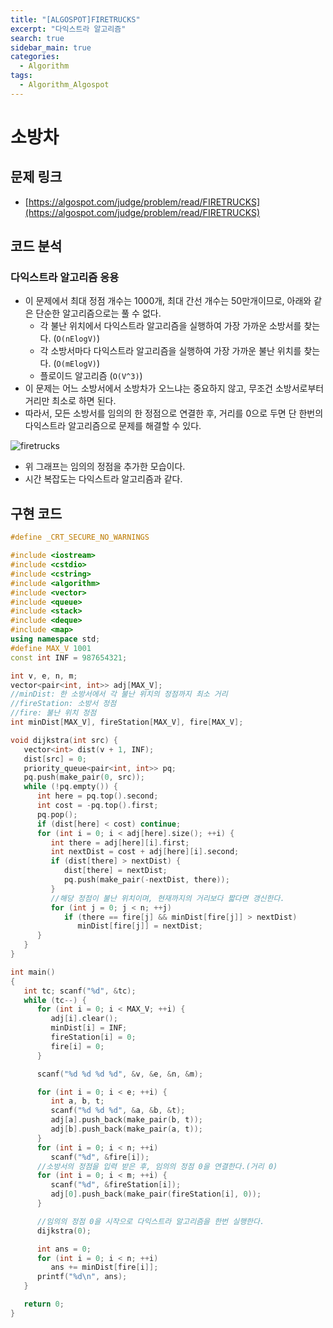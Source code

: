 ```yaml
---
title: "[ALGOSPOT]FIRETRUCKS"
excerpt: "다익스트라 알고리즘"
search: true
sidebar_main: true
categories:
  - Algorithm
tags:
  - Algorithm_Algospot
---
```


# 소방차

## 문제 링크
- [https://algospot.com/judge/problem/read/FIRETRUCKS](https://algospot.com/judge/problem/read/FIRETRUCKS)

## 코드 분석
### 다익스트라 알고리즘 응용
- 이 문제에서 최대 정점 개수는 1000개, 최대 간선 개수는 50만개이므로, 아래와 같은 단순한 알고리즘으로는 풀 수 없다.
  - 각 불난 위치에서 다익스트라 알고리즘을 실행하여 가장 가까운 소방서를 찾는다. (```O(nElogV)```)
  - 각 소방서마다 다익스트라 알고리즘을 실행하여 가장 가까운 불난 위치를 찾는다. (```O(mElogV)```)
  - 플로이드 알고리즘 (```O(V^3)```)
- 이 문제는 어느 소방서에서 소방차가 오느냐는 중요하지 않고, 무조건 소방서로부터 거리만 최소로 하면 된다.
- 따라서, 모든 소방서를 임의의 한 정점으로 연결한 후, 거리를 0으로 두면 단 한번의 다익스트라 알고리즘으로 문제를 해결할 수 있다.

![firetrucks](https://user-images.githubusercontent.com/34755287/46851226-c6461080-ce31-11e8-833d-103c4d08fc81.jpg)

- 위 그래프는 임의의 정점을 추가한 모습이다.
- 시간 복잡도는 다익스트라 알고리즘과 같다.

## 구현 코드

```cpp
#define _CRT_SECURE_NO_WARNINGS

#include <iostream>
#include <cstdio>
#include <cstring>
#include <algorithm>
#include <vector>
#include <queue>
#include <stack>
#include <deque>
#include <map>
using namespace std;
#define MAX_V 1001
const int INF = 987654321;

int v, e, n, m;
vector<pair<int, int>> adj[MAX_V];
//minDist: 한 소방서에서 각 불난 위치의 정점까지 최소 거리
//fireStation: 소방서 정점
//fire: 불난 위치 정점
int minDist[MAX_V], fireStation[MAX_V], fire[MAX_V];

void dijkstra(int src) {
   vector<int> dist(v + 1, INF);
   dist[src] = 0;
   priority_queue<pair<int, int>> pq;
   pq.push(make_pair(0, src));
   while (!pq.empty()) {
      int here = pq.top().second;
      int cost = -pq.top().first;
      pq.pop();
      if (dist[here] < cost) continue;
      for (int i = 0; i < adj[here].size(); ++i) {
         int there = adj[here][i].first;
         int nextDist = cost + adj[here][i].second;
         if (dist[there] > nextDist) {
            dist[there] = nextDist;
            pq.push(make_pair(-nextDist, there));
         }
         //해당 정점이 불난 위치이며, 현재까지의 거리보다 짧다면 갱신한다.
         for (int j = 0; j < n; ++j)
            if (there == fire[j] && minDist[fire[j]] > nextDist)
               minDist[fire[j]] = nextDist;
      }
   }
}

int main()
{
   int tc; scanf("%d", &tc);
   while (tc--) {
      for (int i = 0; i < MAX_V; ++i) {
         adj[i].clear();
         minDist[i] = INF;
         fireStation[i] = 0;
         fire[i] = 0;
      }

      scanf("%d %d %d %d", &v, &e, &n, &m);

      for (int i = 0; i < e; ++i) {
         int a, b, t;
         scanf("%d %d %d", &a, &b, &t);
         adj[a].push_back(make_pair(b, t));
         adj[b].push_back(make_pair(a, t));
      }
      for (int i = 0; i < n; ++i)
         scanf("%d", &fire[i]);
      //소방서의 정점을 입력 받은 후, 임의의 정점 0을 연결한다.(거리 0)
      for (int i = 0; i < m; ++i) {
         scanf("%d", &fireStation[i]);
         adj[0].push_back(make_pair(fireStation[i], 0));
      }

      //임의의 정점 0을 시작으로 다익스트라 알고리즘을 한번 실행한다.
      dijkstra(0);

      int ans = 0;
      for (int i = 0; i < n; ++i)
         ans += minDist[fire[i]];
      printf("%d\n", ans);
   }

   return 0;
}
```
